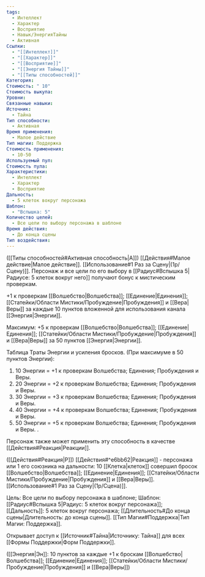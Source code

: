 ```yaml
---
tags:
  - Интеллект
  - Характер
  - Восприятие
  - Навык/ЭнергияТайны
  - Активная
Ссылки:
  - "[[Интеллект]]"
  - "[[Характер]]"
  - "[[Восприятие]]"
  - "[[Энергия Тайны]]"
  - "[[Типы способностей]]"
Категория: 
Стоимость: " 10"
Стоимость выкупа: 
Уровни: 
Связанные навыки: 
Источник:
  - Тайна
Тип способности:
  - Активная
Время применения:
  - Малое действие
Тип магии: Поддержка
Стоимость применения:
  - 10-50
Используемый пул: 
Стоимость пула: 
Характеристики:
  - Интеллект
  - Характер
  - Восприятие
Дальность:
  - 5 клеток вокруг персонажа
Шаблон:
  - "Вспышка: 5"
Количество целей:
  - Все цели по выбору персонажа в шаблоне
Время действия:
  - До конца сцены
Тип воздействия:
---
```

([[Типы способностей#Активная способность|А]]) [[Действия#Малое действие|Малое действие]]. [[Использование#1 Раз за Сцену|(1р/Сцену)]]. Персонаж и все цели по его выбору в [[Радиус#Вспышка 5|Радиусе: 5 клеток вокруг него]] получают бонус к мистическим проверкам. 

+1 к проверкам [[Волшебство|Волшебства]]; [[Единение|Единения]]; [[Статейки/Области Мистики/Пробуждение|Пробуждения]] и [[Вера|Веры]] за каждые 10 пунктов вложенной для использования канала [[Энергия|Энергии]]. 
 
Максимум: +5 к проверкам [[Волшебство|Волшебства]]; [[Единение|Единения]]; [[Статейки/Области Мистики/Пробуждение|Пробуждения]] и [[Вера|Веры]] за 50 пунктов [[Энергия|Энергии]].

Таблица Траты Энергии и усиления бросков.
(При максимуме в 50 пунктов Энергии):

1. 10 Энергии = +1 к проверкам Волшебства; Единения; Пробуждения и Веры. 
2. 20 Энергии = +2 к проверкам Волшебства; Единения; Пробуждения и Веры. 
3. 30 Энергии = +3 к проверкам Волшебства; Единения; Пробуждения и Веры. 
4. 40 Энергии = +4 к проверкам Волшебства; Единения; Пробуждения и Веры. 
5. 50 Энергии = +5 к проверкам Волшебства; Единения; Пробуждения и Веры. .

Персонаж также может применить эту способность в качестве [[Действия#Реакция|Реакции]].

([[Действия#Реакция|Р]]) [[Действия#^e6bb62|Реакция]] - персонажа или 1 его союзника на дальности: 10 [[Клетка|клеток]] совершил бросок [[Волшебство|Волшебства]]; [[Единение|Единения]]; [[Статейки/Области Мистики/Пробуждение|Пробуждения]] и [[Вера|Веры]]. [[Использование#1 Раз за Сцену|(1р/Сцена)]]. 

Цель: Все цели по выбору персонажа в шаблоне; Шаблон: [[Радиус#Вспышка 5|Радиус: 5 клеток вокруг персонажа]]; [[Дальность]]: 5 клеток вокруг персонажа; [[Длительность#До конца сцены|Длительность: до конца сцены]]. [[Тип Магии#Поддержка|Тип Магии: Поддержка]].

Открывает доступ к [[Источник#Тайна|Источнику: Тайна]] для всех [[Формы Поддержки|Форм Поддержки]]. 

([[Энергия|Эн]]: 10 пунктов за каждые +1 к броскам [[Волшебство|Волшебства]]; [[Единение|Единения]]; [[Статейки/Области Мистики/Пробуждение|Пробуждения]] и [[Вера|Веры]])